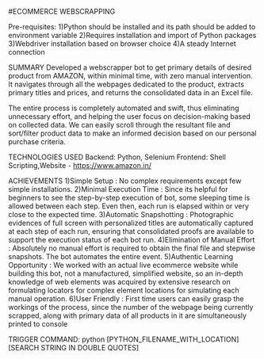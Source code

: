 #ECOMMERCE WEBSCRAPPING

Pre-requisites:
1)Python should be installed and its path should be added to environment variable 
2)Requires installation and import of Python packages
3)Webdriver installation based on browser choice
4)A steady Internet connection

SUMMARY
Developed a webscrapper bot to get primary details of desired product from AMAZON, within minimal time, with zero manual intervention. It navigates through all the webpages dedicated to the product, extracts primary titles and prices, and returns the consolidated data in an Excel file.

The entire process is completely automated and swift, thus eliminating unnecessary effort, and helping the user focus on decision-making based on collected data. We can easily scroll through the resultant file and sort/filter product data to make an informed decision based on our personal purchase criteria. 

TECHNOLOGIES USED
Backend: Python, Selenium
Frontend: Shell Scripting,Website - https://www.amazon.in/

ACHIEVEMENTS
1)Simple Setup : No complex requirements except few simple installations.
2)Minimal Execution Time : Since its helpful for beginners to see the step-by-step execution of bot, some sleeping time is allowed between each step. Even then, each run is elapsed within or very close to the expected time.
3)Automatic Snapshotting : Photographic evidences of full screen with personalized titles are automatically captured at each step of each run, ensuring that consolidated proofs are available to support the execution status of each bot run.
4)Elimination of Manual Effort : Absolutely no manual effort is required to obtain the final file and stepwise snapshots. The bot automates the entire event.
5)Authentic Learning Opportunity : We worked with an actual live ecommerce website while building this bot, not a manufactured, simplified website, so an in-depth knowledge of web elements was acquired by extensive research on formulating locators for complex element locations for simulating each manual operation.
6)User Friendly : First time users can easily grasp the workings of the process, since the number of the webpage being currently scrapped, along with primary data of all products in it are simultaneously printed to console

TRIGGER COMMAND:
python [PYTHON_FILENAME_WITH_LOCATION] [SEARCH STRING IN DOUBLE QUOTES]